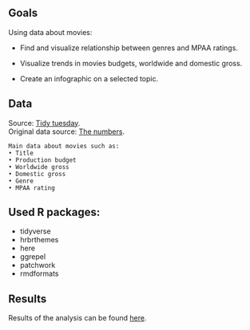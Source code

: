 ## Goals

Using data about movies:

- Find and visualize relationship between genres and MPAA ratings.

- Visualize trends in movies budgets, worldwide and domestic gross.

- Create an infographic on a selected topic.

## Data



Source:  [Tidy tuesday](https://github.com/rfordatascience/tidytuesday/tree/master/data/2018/2018-10-23).  
Original data source: [The numbers](https://www.the-numbers.com/).


<!-- -->

    Main data about movies such as:
    • Title
    • Production budget
    • Worldwide gross
    • Domestic gross
    • Genre
    • MPAA rating


## Used R packages:

- tidyverse
- hrbrthemes
- here
- ggrepel
- patchwork
- rmdformats

## Results

Results of the analysis can be found [here](report/report.html).
